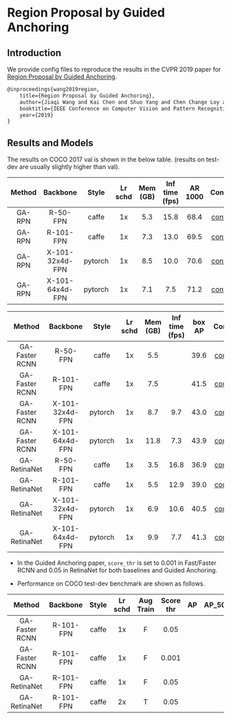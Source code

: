 # Region Proposal by Guided Anchoring

## Introduction

We provide config files to reproduce the results in the CVPR 2019 paper for [Region Proposal by Guided Anchoring](https://arxiv.org/abs/1901.03278).

```latex
@inproceedings{wang2019region,
    title={Region Proposal by Guided Anchoring},
    author={Jiaqi Wang and Kai Chen and Shuo Yang and Chen Change Loy and Dahua Lin},
    booktitle={IEEE Conference on Computer Vision and Pattern Recognition},
    year={2019}
}
```

## Results and Models

The results on COCO 2017 val is shown in the below table. (results on test-dev are usually slightly higher than val).

| Method |    Backbone     |  Style  | Lr schd | Mem (GB) | Inf time (fps) | AR 1000 | Config | Download |
| :----: | :-------------: | :-----: | :-----: | :------: | :------------: | :-----: | :------: | :--------: |
| GA-RPN |    R-50-FPN     |  caffe  |   1x    |   5.3    |      15.8      |  68.4   |   [config](https://github.com/open-mmlab/mmdetection/tree/master/configs/guided_anchoring/ga_rpn_r50_caffe_fpn_1x_coco.py) | [model](http://download.openmmlab.com/mmdetection/v2.0/guided_anchoring/ga_rpn_r50_caffe_fpn_1x_coco/ga_rpn_r50_caffe_fpn_1x_coco_20200531-899008a6.pth) &#124; [log](http://download.openmmlab.com/mmdetection/v2.0/guided_anchoring/ga_rpn_r50_caffe_fpn_1x_coco/ga_rpn_r50_caffe_fpn_1x_coco_20200531_011819.log.json)   |
| GA-RPN |    R-101-FPN    |  caffe  |   1x    |   7.3    |      13.0      |  69.5   | [config](https://github.com/open-mmlab/mmdetection/tree/master/configs/guided_anchoring/ga_rpn_r101_caffe_fpn_1x_coco.py) | [model](http://download.openmmlab.com/mmdetection/v2.0/guided_anchoring/ga_rpn_r101_caffe_fpn_1x_coco/ga_rpn_r101_caffe_fpn_1x_coco_20200531-ca9ba8fb.pth) &#124; [log](http://download.openmmlab.com/mmdetection/v2.0/guided_anchoring/ga_rpn_r101_caffe_fpn_1x_coco/ga_rpn_r101_caffe_fpn_1x_coco_20200531_011812.log.json) |
| GA-RPN | X-101-32x4d-FPN | pytorch |   1x    |   8.5    |      10.0      |  70.6   | [config](https://github.com/open-mmlab/mmdetection/tree/master/configs/guided_anchoring/ga_rpn_x101_32x4d_fpn_1x_coco.py) | [model](http://download.openmmlab.com/mmdetection/v2.0/guided_anchoring/ga_rpn_x101_32x4d_fpn_1x_coco/ga_rpn_x101_32x4d_fpn_1x_coco_20200220-c28d1b18.pth) &#124; [log](http://download.openmmlab.com/mmdetection/v2.0/guided_anchoring/ga_rpn_x101_32x4d_fpn_1x_coco/ga_rpn_x101_32x4d_fpn_1x_coco_20200220_221326.log.json) |
| GA-RPN | X-101-64x4d-FPN | pytorch |   1x    |   7.1    |      7.5       |  71.2   | [config](https://github.com/open-mmlab/mmdetection/tree/master/configs/guided_anchoring/ga_rpn_x101_64x4d_fpn_1x_coco.py) | [model](http://download.openmmlab.com/mmdetection/v2.0/guided_anchoring/ga_rpn_x101_64x4d_fpn_1x_coco/ga_rpn_x101_64x4d_fpn_1x_coco_20200225-3c6e1aa2.pth) &#124; [log](http://download.openmmlab.com/mmdetection/v2.0/guided_anchoring/ga_rpn_x101_64x4d_fpn_1x_coco/ga_rpn_x101_64x4d_fpn_1x_coco_20200225_152704.log.json) |

|     Method     |    Backbone     |  Style  | Lr schd | Mem (GB) | Inf time (fps) | box AP | Config | Download |
| :------------: | :-------------: | :-----: | :-----: | :------: | :------------: | :----: | :------: | :--------: |
| GA-Faster RCNN |    R-50-FPN     |  caffe  |   1x    |   5.5    |                |  39.6  |          [config](https://github.com/open-mmlab/mmdetection/tree/master/configs/guided_anchoring/ga_faster_r50_caffe_fpn_1x_coco.py) | [model](http://download.openmmlab.com/mmdetection/v2.0/guided_anchoring/ga_faster_r50_caffe_fpn_1x_coco/ga_faster_r50_caffe_fpn_1x_coco_20200702_000718-a11ccfe6.pth) &#124; [log](http://download.openmmlab.com/mmdetection/v2.0/guided_anchoring/ga_faster_r50_caffe_fpn_1x_coco/ga_faster_r50_caffe_fpn_1x_coco_20200702_000718.log.json)           |
| GA-Faster RCNN |    R-101-FPN    |  caffe  |   1x    |   7.5    |                |  41.5  | [config](https://github.com/open-mmlab/mmdetection/tree/master/configs/guided_anchoring/ga_faster_r101_caffe_fpn_1x_coco.py) | [model](http://download.openmmlab.com/mmdetection/v2.0/guided_anchoring/ga_faster_r101_caffe_fpn_1x_coco/ga_faster_r101_caffe_fpn_1x_coco_bbox_mAP-0.415_20200505_115528-fb82e499.pth) &#124; [log](http://download.openmmlab.com/mmdetection/v2.0/guided_anchoring/ga_faster_r101_caffe_fpn_1x_coco/ga_faster_r101_caffe_fpn_1x_coco_20200505_115528.log.json) |
| GA-Faster RCNN | X-101-32x4d-FPN | pytorch |   1x    |   8.7    |      9.7       |  43.0  |            [config](https://github.com/open-mmlab/mmdetection/tree/master/configs/guided_anchoring/ga_faster_x101_32x4d_fpn_1x_coco.py) | [model](http://download.openmmlab.com/mmdetection/v2.0/guided_anchoring/ga_faster_x101_32x4d_fpn_1x_coco/ga_faster_x101_32x4d_fpn_1x_coco_20200215-1ded9da3.pth) &#124; [log](http://download.openmmlab.com/mmdetection/v2.0/guided_anchoring/ga_faster_x101_32x4d_fpn_1x_coco/ga_faster_x101_32x4d_fpn_1x_coco_20200215_184547.log.json)            |
| GA-Faster RCNN | X-101-64x4d-FPN | pytorch |   1x    |   11.8   |      7.3       |  43.9  |            [config](https://github.com/open-mmlab/mmdetection/tree/master/configs/guided_anchoring/ga_faster_x101_64x4d_fpn_1x_coco.py) | [model](http://download.openmmlab.com/mmdetection/v2.0/guided_anchoring/ga_faster_x101_64x4d_fpn_1x_coco/ga_faster_x101_64x4d_fpn_1x_coco_20200215-0fa7bde7.pth) &#124; [log](http://download.openmmlab.com/mmdetection/v2.0/guided_anchoring/ga_faster_x101_64x4d_fpn_1x_coco/ga_faster_x101_64x4d_fpn_1x_coco_20200215_104455.log.json)            |
|  GA-RetinaNet  |    R-50-FPN     |  caffe  |   1x    |   3.5    |      16.8      |  36.9  | [config](https://github.com/open-mmlab/mmdetection/tree/master/configs/guided_anchoring/ga_retinanet_r50_caffe_fpn_1x_coco.py) | [model](https://download.openmmlab.com/mmdetection/v2.0/guided_anchoring/ga_retinanet_r50_caffe_fpn_1x_coco/ga_retinanet_r50_caffe_fpn_1x_coco_20201020-39581c6f.pth) &#124; [log](https://download.openmmlab.com/mmdetection/v2.0/guided_anchoring/ga_retinanet_r50_caffe_fpn_1x_coco/ga_retinanet_r50_caffe_fpn_1x_coco_20201020_225450.log.json)       |
|  GA-RetinaNet  |    R-101-FPN    |  caffe  |   1x    |   5.5    |      12.9      |  39.0  |      [config](https://github.com/open-mmlab/mmdetection/tree/master/configs/guided_anchoring/ga_retinanet_r101_caffe_fpn_1x_coco.py) | [model](http://download.openmmlab.com/mmdetection/v2.0/guided_anchoring/ga_retinanet_r101_caffe_fpn_1x_coco/ga_retinanet_r101_caffe_fpn_1x_coco_20200531-6266453c.pth) &#124; [log](http://download.openmmlab.com/mmdetection/v2.0/guided_anchoring/ga_retinanet_r101_caffe_fpn_1x_coco/ga_retinanet_r101_caffe_fpn_1x_coco_20200531_012847.log.json)      |
|  GA-RetinaNet  | X-101-32x4d-FPN | pytorch |   1x    |   6.9    |      10.6      |  40.5  |      [config](https://github.com/open-mmlab/mmdetection/tree/master/configs/guided_anchoring/ga_retinanet_x101_32x4d_fpn_1x_coco.py) | [model](http://download.openmmlab.com/mmdetection/v2.0/guided_anchoring/ga_retinanet_x101_32x4d_fpn_1x_coco/ga_retinanet_x101_32x4d_fpn_1x_coco_20200219-40c56caa.pth) &#124; [log](http://download.openmmlab.com/mmdetection/v2.0/guided_anchoring/ga_retinanet_x101_32x4d_fpn_1x_coco/ga_retinanet_x101_32x4d_fpn_1x_coco_20200219_223025.log.json)      |
|  GA-RetinaNet  | X-101-64x4d-FPN | pytorch |   1x    |   9.9    |      7.7       |  41.3  |      [config](https://github.com/open-mmlab/mmdetection/tree/master/configs/guided_anchoring/ga_retinanet_x101_64x4d_fpn_1x_coco.py) | [model](http://download.openmmlab.com/mmdetection/v2.0/guided_anchoring/ga_retinanet_x101_64x4d_fpn_1x_coco/ga_retinanet_x101_64x4d_fpn_1x_coco_20200226-ef9f7f1f.pth) &#124; [log](http://download.openmmlab.com/mmdetection/v2.0/guided_anchoring/ga_retinanet_x101_64x4d_fpn_1x_coco/ga_retinanet_x101_64x4d_fpn_1x_coco_20200226_221123.log.json)      |

- In the Guided Anchoring paper, `score_thr` is set to 0.001 in Fast/Faster RCNN and 0.05 in RetinaNet for both baselines and Guided Anchoring.

- Performance on COCO test-dev benchmark are shown as follows.

|     Method     | Backbone  | Style | Lr schd | Aug Train | Score thr |  AP   | AP_50 | AP_75 | AP_small | AP_medium | AP_large | Download |
| :------------: | :-------: | :---: | :-----: | :-------: | :-------: | :---: | :---: | :---: | :------: | :-------: | :------: | :------: |
| GA-Faster RCNN | R-101-FPN | caffe |   1x    |     F     |   0.05    |       |       |       |          |           |          |          |
| GA-Faster RCNN | R-101-FPN | caffe |   1x    |     F     |   0.001   |       |       |       |          |           |          |          |
|  GA-RetinaNet  | R-101-FPN | caffe |   1x    |     F     |   0.05    |       |       |       |          |           |          |          |
|  GA-RetinaNet  | R-101-FPN | caffe |   2x    |     T     |   0.05    |       |       |       |          |           |          |          |
